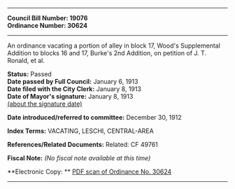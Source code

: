 * * * * *  
  
**Council Bill Number: [](#h0)[](#h2)19076**   
**Ordinance Number: 30624**  
  
* * * * *  
  
An ordinance vacating a portion of alley in block 17, Wood's Supplemental Addition to blocks 16 and 17, Burke's 2nd Addition, on petition of J. T. Ronald, et al.  
  
**Status:** Passed   
**Date passed by Full Council:** January 6, 1913   
**Date filed with the City Clerk:** January 8, 1913   
**Date of Mayor's signature:** January 8, 1913   
[(about the signature date)](/~public/approvaldate.htm)   
  
  
**Date introduced/referred to committee:** December 30, 1912   
  
**Index Terms:** VACATING, LESCHI, CENTRAL-AREA  
  
**References/Related Documents:** Related: CF 49761  
  
**Fiscal Note:** *(No fiscal note available at this time)*  
  
**Electronic Copy: ** [PDF scan of Ordinance No. 30624](/~archives/Ordinances/Ord_30624.pdf)  
  
* * * * *  
